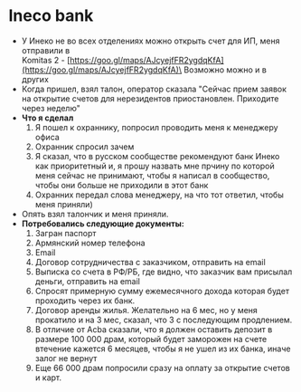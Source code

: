 # Ineco bank

* У Инеко не во всех отделениях можно открыть счет для ИП, меня отправили в \
  Komitas 2 - [https://goo.gl/maps/AJcyejfFR2ygdqKfA](https://goo.gl/maps/AJcyejfFR2ygdqKfA)\
  Возможно можно и в других
* Когда пришел, взял талон, оператор сказала "Сейчас прием заявок на открытие счетов для нерезидентов приостановлен. Приходите через неделю"
* **Что я сделал**
  1. Я пошел к охраннику, попросил проводить меня к менеджеру офиса
  2. Охранник спросил зачем
  3. Я сказал, что в русском сообществе рекомендуют банк Инеко как приоритетный и, я прошу назвать мне прчину по которой меня сейчас не принимают, чтобы я написал в сообщество, чтобы они больше не приходили в этот банк
  4. Охранних передал слова менеджеру, на что тот ответил, чтобы меня приняли)
* Опять взял талончик и меня приняли.&#x20;
* **Потребовались следующие документы:**
  1. Загран паспорт
  2. Армянский номер телефона
  3. Email
  4. Договор сотрудничества с заказчиком, отправить на email
  5. Выписка со счета в РФ/РБ, где видно, что заказчик вам присылал деньги, отправить на email
  6. Спросят примерную сумму ежемесячного дохода которая будет проходить через их банк.
  7. Договор аренды жилья. Желательно на 6 мес, но у меня прокатило и на 3 мес, сказал, что 3 с последующим продлением.
  8. В отличие от Acba сказали, что я должен оставить депозит в размере 100 000 драм, который будет заморожен на счете втечение кажется 6 месяцев, чтобы я не ушел из их банка, иначе залог не вернут
  9. Еще 66 000 драм попросили сразу на оплату за открытие счетов и карт.
